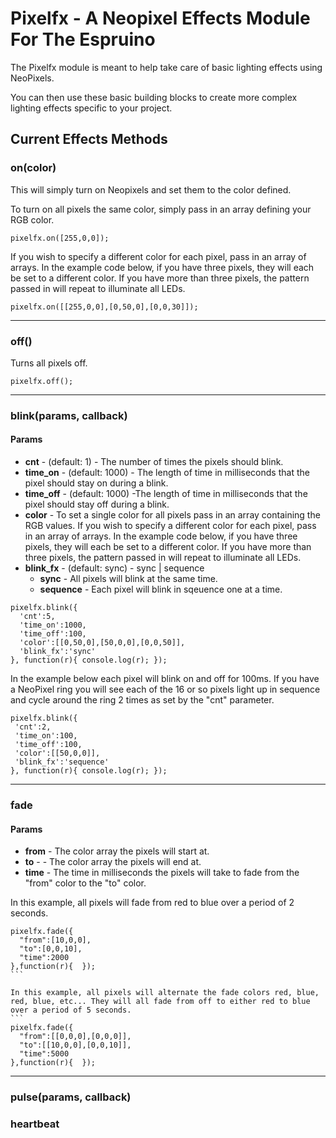 Pixelfx - A Neopixel Effects Module For The Espruino
==========================================

The Pixelfx module is meant to help take care of basic lighting effects using NeoPixels.

You can then use these basic building blocks to create more complex lighting effects specific to your project. 

Current Effects Methods
--------
### on(color)
This will simply turn on Neopixels and set them to the color defined.

To turn on all pixels the same color, simply pass in an array defining your RGB color.

```
pixelfx.on([255,0,0]);
```

If you wish to specify a different color for each pixel, pass in an array of arrays. In the example code below, if you have three pixels, they will each be set to a different color.  If you have more than three pixels, the pattern passed in will repeat to illuminate all LEDs.

```
pixelfx.on([[255,0,0],[0,50,0],[0,0,30]]);
```

--------------------------------------------------


### off()
Turns all pixels off.

```
pixelfx.off();
```

----------------------------------------------------

### blink(params, callback)

#### Params
  - **cnt** - (default: 1) - The number of times the pixels should blink.
  - **time_on** - (default: 1000) - The length of time in milliseconds that the pixel should stay on during a blink.
  - **time_off** - (default: 1000) -The length of time in milliseconds that the pixel should stay off during a blink.
  - **color** - To set a single color for all pixels pass in an array containing the RGB values.  If you wish to specify a different color for each pixel, pass in an array of arrays. In the example code below, if you have three pixels, they will each be set to a different color.  If you have more than three pixels, the pattern passed in will repeat to illuminate all LEDs.
  - **blink_fx** - (default: sync) - sync | sequence
    - **sync** - All pixels will blink at the same time.  
    - **sequence** - Each pixel will blink in sqeuence one at a time.
  
  ```
  pixelfx.blink({
    'cnt':5,
    'time_on':1000,
    'time_off':100,
    'color':[[0,50,0],[50,0,0],[0,0,50]], 
    'blink_fx':'sync'
  }, function(r){ console.log(r); });
  
  ```
  
  In the example below each pixel will blink on and off for 100ms. If you have a NeoPixel ring you will see each of the 16 or so pixels light up in sequence and cycle around the ring 2 times as set by the "cnt" parameter. 
  
   ```
  pixelfx.blink({
    'cnt':2,
    'time_on':100,
    'time_off':100,
    'color':[[50,0,0]], 
    'blink_fx':'sequence'
  }, function(r){ console.log(r); });
  
  ```
-------------------------------------------------------

### fade

#### Params
 - **from** - The color array the pixels will start at.
 - **to** - - The color array the pixels will end at.
 - **time** - The time in milliseconds the pixels will take to fade from the "from" color to the "to" color.

In this example, all pixels will fade from red to blue over a period of 2 seconds.
````
pixelfx.fade({
  "from":[10,0,0],
  "to":[0,0,10],
  "time":2000
},function(r){  });
```

In this example, all pixels will alternate the fade colors red, blue, red, blue, etc... They will all fade from off to either red to blue over a period of 5 seconds.
```
pixelfx.fade({
  "from":[[0,0,0],[0,0,0]],
  "to":[[10,0,0],[0,0,10]],
  "time":5000
},function(r){  });
````

-------------------------------------------------------

### pulse(params, callback)



### heartbeat

